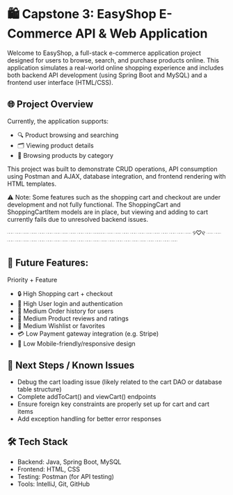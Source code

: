 # 🛍️ Capstone 3: EasyShop E-Commerce API & Web Application

Welcome to EasyShop, a full-stack e-commerce application project designed for users to browse, search, and purchase products online. This application simulates a real-world online shopping experience and includes both backend API development (using Spring Boot and MySQL) and a frontend user interface (HTML/CSS).


## 🌐 Project Overview

Currently, the application supports:

- 🔍 Product browsing and searching
- 🗂️ Viewing product details
- 📁 Browsing products by category

This project was built to demonstrate CRUD operations, API consumption using Postman and AJAX, database integration, and frontend rendering with HTML templates.

⚠️ Note: Some features such as the shopping cart and checkout are under development and not fully functional. The ShoppingCart and ShoppingCartItem models are in place, but viewing and adding to cart currently fails due to unresolved backend issues.

 ┈ ┈ ┈ ┈ ┈ ┈ ┈ ┈ ┈ ┈ ┈ ┈┈ ┈ ┈ ┈ ┈ ┈ ┈ ┈ ┈ ┈ ┈ ┈ ୨♡୧ ┈ ┈ ┈ ┈ ┈ ┈ ┈ ┈ ┈ ┈ ┈ ┈ ┈ ┈ ┈ ┈ ┈ ┈ ┈ ┈ ┈ ┈ ┈ ┈

## 🧭 Future Features:
Priority	+     Feature
- 🔒 High	    Shopping cart + checkout
- 🔐 High	    User login and authentication
- 💾 Medium	    Order history for users
- 💬 Medium	    Product reviews and ratings
- 🎁 Medium	    Wishlist or favorites
- 💳 Low	    Payment gateway integration (e.g. Stripe)
- 📱 Low	    Mobile-friendly/responsive design


## 🔧 Next Steps / Known Issues
- Debug the cart loading issue (likely related to the cart DAO or database table structure)
- Complete addToCart() and viewCart() endpoints
- Ensure foreign key constraints are properly set up for cart and cart items
- Add exception handling for better error responses

## 🛠️ Tech Stack
- Backend: Java, Spring Boot, MySQL
- Frontend: HTML, CSS
- Testing: Postman (for API testing)
- Tools: IntelliJ, Git, GitHub
